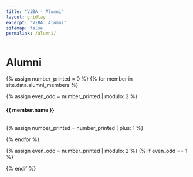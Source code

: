 ```yaml
---
title: "ViBA - Alumni"
layout: gridlay
excerpt: "ViBA: Alumni"
sitemap: false
permalink: /alumni/
---
```


# Alumni

{% assign number_printed = 0 %}
{% for member in site.data.alumni_members %}

{% assign even_odd = number_printed | modulo: 2 %}


<div class="col-sm-12 clearfix">
  <h4>{{ member.name }}</h4>
  <ul style="overflow: hidden">

  </ul>
</div>

{% assign number_printed = number_printed | plus: 1 %}


{% endfor %}

{% assign even_odd = number_printed | modulo: 2 %}
{% if even_odd == 1 %}
</div>
{% endif %}
